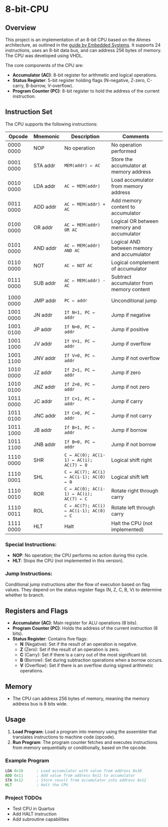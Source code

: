 # 8-bit-CPU
## Overview

This project is an implementation of an 8-bit CPU based on the Ahmes architecture, as outlined in the [guide by Embedded Systems](https://embeddedsystems.io/ahmes-a-simple-8-bit-cpu-in-vhdl/). It supports 24 instructions, uses an 8-bit data bus, and can address 256 bytes of memory. The CPU was developed using VHDL.

The core components of the CPU are:
- **Accumulator (AC)**: 8-bit register for arithmetic and logical operations.
- **Status Register**: 5-bit register holding flags (N-negative, Z-zero, C-carry, B-borrow, V-overflow).
- **Program Counter (PC)**: 8-bit register to hold the address of the current instruction.
  
## Instruction Set

The CPU supports the following instructions:

| Opcode       | Mnemonic   | Description                                  | Comments                                  |
|--------------|------------|----------------------------------------------|-------------------------------------------|
| 0000 0000    | NOP        | No operation                                 | No operation performed                    |
| 0001 0000    | STA addr   | `MEM(addr) ← AC`                             | Store the accumulator at memory address   |
| 0010 0000    | LDA addr   | `AC ← MEM(addr)`                             | Load accumulator from memory address      |
| 0011 0000    | ADD addr   | `AC ← MEM(addr) + AC`                        | Add memory content to accumulator         |
| 0100 0000    | OR addr    | `AC ← MEM(addr) OR AC`                       | Logical OR between memory and accumulator |
| 0101 0000    | AND addr   | `AC ← MEM(addr) AND AC`                      | Logical AND between memory and accumulator|
| 0110 0000    | NOT        | `AC ← NOT AC`                                | Logical complement of accumulator         |
| 0111 0000    | SUB addr   | `AC ← MEM(addr) - AC`                        | Subtract accumulator from memory content  |
| 1000 0000    | JMP addr   | `PC ← addr`                                  | Unconditional jump                        |
| 1001 0000    | JN addr    | `If N=1, PC ← addr`                          | Jump if negative                          |
| 1001 0100    | JP addr    | `If N=0, PC ← addr`                          | Jump if positive                          |
| 1001 1000    | JV addr    | `If V=1, PC ← addr`                          | Jump if overflow                          |
| 1001 1100    | JNV addr   | `If V=0, PC ← addr`                          | Jump if not overflow                      |
| 1010 0000    | JZ addr    | `If Z=1, PC ← addr`                          | Jump if zero                              |
| 1010 0100    | JNZ addr   | `If Z=0, PC ← addr`                          | Jump if not zero                          |
| 1011 0000    | JC addr    | `If C=1, PC ← addr`                          | Jump if carry                             |
| 1011 0100    | JNC addr   | `If C=0, PC ← addr`                          | Jump if not carry                         |
| 1011 1000    | JB addr    | `If B=1, PC ← addr`                          | Jump if borrow                            |
| 1011 1100    | JNB addr   | `If B=0, PC ← addr`                          | Jump if not borrow                        |
| 1110 0000    | SHR        | `C ← AC(0); AC(i-1) ← AC(i); AC(7) ← 0`      | Logical shift right                       |
| 1110 0001    | SHL        | `C ← AC(7); AC(i) ← AC(i-1); AC(0) ← 0`      | Logical shift left                        |
| 1110 0010    | ROR        | `C ← AC(0); AC(i-1) ← AC(i); AC(7) ← C`      | Rotate right through carry                |
| 1110 0011    | ROL        | `C ← AC(7); AC(i) ← AC(i-1); AC(0) ← C`      | Rotate left through carry                 |
| 1111 0000    | HLT        | Halt                                         | Halt the CPU (not implemented)            |

### Special Instructions:
- **NOP**: No operation; the CPU performs no action during this cycle.
- **HLT**: Stops the CPU (not implemented in this version).

### Jump Instructions:
Conditional jump instructions alter the flow of execution based on flag values. They depend on the status register flags (N, Z, C, B, V) to determine whether to branch.

## Registers and Flags

- **Accumulator (AC)**: Main register for ALU operations (8 bits).
- **Program Counter (PC)**: Holds the address of the current instruction (8 bits).
- **Status Register**: Contains five flags:
  - **N** (Negative): Set if the result of an operation is negative.
  - **Z** (Zero): Set if the result of an operation is zero.
  - **C** (Carry): Set if there is a carry out of the most significant bit.
  - **B** (Borrow): Set during subtraction operations when a borrow occurs.
  - **V** (Overflow): Set if there is an overflow during signed arithmetic operations.

## Memory

- The CPU can address 256 bytes of memory, meaning the memory address bus is 8 bits wide.

## Usage

1. **Load Program**: Load a program into memory using the assembler that translates instructions to machine code (opcode).
2. **Run Program**: The program counter fetches and executes instructions from memory sequentially or conditionally, based on the opcode.

### Example Program

```asm
LDA 0x10      ; Load accumulator with value from address 0x10
ADD 0x11      ; Add value from address 0x11 to accumulator
STA 0x12      ; Store result from accumulator into address 0x12
HLT           ; Halt the CPU
```
### Project TODOs

- Test CPU in Quartus
- Add HALT instruction
- Add subroutine capabilities
